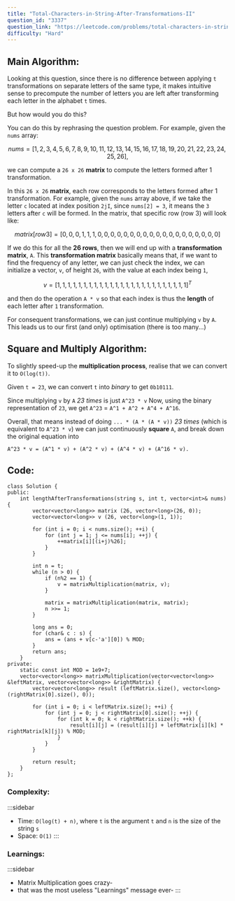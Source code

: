 ```yaml
---
title: "Total-Characters-in-String-After-Transformations-II"
question_id: "3337"
question_link: "https://leetcode.com/problems/total-characters-in-string-after-transformations-ii/"
difficulty: "Hard"
---
```


## Main Algorithm<span>:</span>

Looking at this question, 
since there is no difference between applying `t` transformations on separate letters of the same type,
it makes intuitive sense to precompute the number of letters you are left after transforming each letter in the alphabet `t` times.

But how would you do this?

You can do this by rephrasing the question problem. For example, given the `nums` array:

$$
nums = [1,2,3,4,5,6,7,8,9,10,11,12,13,14,15,16,17,18,19,20,21,22,23,24,25,26],
$$

we can compute a `26 x 26` **matrix** to compute the letters formed after 1 transformation.

In this `26 x 26` **matrix**, each row corresponds to the letters formed after 1 transformation.
For example, given the `nums` array above, if we take the letter `c` located at index position `2jI`, 
since `nums[2] = 3`, it means the `3` letters after `c` will be formed. In the matrix, 
that specific row (row 3) will look like:

$$
matrix[row 3] = [0, 0, 0, 1, 1, 1, 0, 0, 0, 0, 0, 0, 0, 0, 0, 0, 0, 0, 0, 0, 0, 0, 0, 0, 0]
$$

If we do this for all the **26 rows**, then we will end up with a **transformation matrix**, `A`.
This **transformation matrix** basically means that, if we want to find the frequency of any letter,
we can just check the index, we can initialize a vector, `v`, of height `26`, with the value at each index being `1`,

$$
v = [1, 1, 1, 1, 1, 1, 1, 1, 1, 1, 1, 1, 1, 1, 1, 1, 1, 1, 1, 1, 1, 1, 1, 1, 1]^T
$$

and then do the operation `A * v` so that each index is thus the **length** of each letter after `1` transformation.

For consequent transformations, we can just continue multiplying `v` by `A`. This leads us to our first (and only) optimisation (there is too many...)

## Square and Multiply Algorithm<span>:</span>

To slightly speed-up the **multiplication process**, realise that we can convert it to `O(log(t))`.

Given `t = 23`, we can convert `t` into *binary* to get `0b10111`.

Since multiplying `v` by `A` *23 times* is just `A^23 * v`
Now, using the binary representation of `23`, we get `A^23` = `A^1 + A^2 + A^4 + A^16`.

Overall, that means instead of doing `... * (A * (A * v))` *23 times* (which is equivalent to `A^23 * v`)
we can just continuously **square** `A`,
and break down the original equation into 
```
A^23 * v = (A^1 * v) + (A^2 * v) + (A^4 * v) + (A^16 * v).
```

## Code<span>:</span>

```{.cpp}
class Solution {
public:
    int lengthAfterTransformations(string s, int t, vector<int>& nums) {
        vector<vector<long>> matrix (26, vector<long>(26, 0));
        vector<vector<long>> v (26, vector<long>(1, 1));

        for (int i = 0; i < nums.size(); ++i) {
            for (int j = 1; j <= nums[i]; ++j) {
                ++matrix[i][(i+j)%26];
            }
        }

        int n = t;
        while (n > 0) {
            if (n%2 == 1) {
                v = matrixMultiplication(matrix, v);
            }

            matrix = matrixMultiplication(matrix, matrix);
            n >>= 1;
        }

        long ans = 0;
        for (char& c : s) {
            ans = (ans + v[c-'a'][0]) % MOD;
        }
        return ans;
    }
private:
    static const int MOD = 1e9+7;
    vector<vector<long>> matrixMultiplication(vector<vector<long>> &leftMatrix, vector<vector<long>> &rightMatrix) {
        vector<vector<long>> result (leftMatrix.size(), vector<long>(rightMatrix[0].size(), 0));

        for (int i = 0; i < leftMatrix.size(); ++i) {
            for (int j = 0; j < rightMatrix[0].size(); ++j) {
                for (int k = 0; k < rightMatrix.size(); ++k) {
                    result[i][j] = (result[i][j] + leftMatrix[i][k] * rightMatrix[k][j]) % MOD;
                }
            }
        }

        return result;
    }
};
```

### Complexity<span>:</span>

:::sidebar
- Time: `O(log(t) + n)`, where `t` is the argument `t` and `n` is the size of the string `s`
- Space: `O(1)`
:::

### Learnings<span>:</span>

:::sidebar
- Matrix Multiplication goes crazy-
- that was the most useless "Learnings" message ever-
:::
